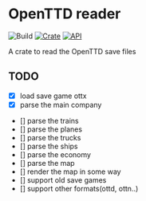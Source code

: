 # OpenTTD reader

![Build](https://github.com/fernandobatels/ropenttd/workflows/testing_changes/badge.svg)
[![Crate](https://img.shields.io/crates/v/ropenttd.svg)](https://crates.io/crates/ropenttd)
[![API](https://docs.rs/ropenttd/badge.svg)](https://docs.rs/ropenttd)

A crate to read the OpenTTD save files

## TODO

- [X] load save game ottx
- [X] parse the main company
- [] parse the trains
- [] parse the planes 
- [] parse the trucks 
- [] parse the ships 
- [] parse the economy
- [] parse the map
- [] render the map in some way
- [] support old save games
- [] support other formats(ottd, ottn..) 
